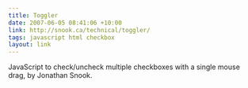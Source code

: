 ```yaml
---
title: Toggler
date: 2007-06-05 08:41:06 +10:00
link: http://snook.ca/technical/toggler/
tags: javascript html checkbox
layout: link
---
```

JavaScript to check/uncheck multiple checkboxes with a single mouse drag, by Jonathan Snook.

